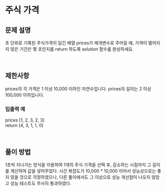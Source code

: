 # 주식 가격

## 문제 설명 
초 단위로 기록된 주식가격이 담긴 배열 prices가 매개변수로 주어질 때, 가격이 떨어지지 않은 기간은 몇 초인지를 return 하도록 solution 함수를 완성하세요.

<br>

## 제한사항
prices의 각 가격은 1 이상 10,000 이하인 자연수입니다.
prices의 길이는 2 이상 100,000 이하입니다.

### 입출력 예
prices	[1, 2, 3, 2, 3] <br>
return	[4, 3, 1, 1, 0] <br>

<br>

## 풀이 방법
1초씩 지나가는 방식을 이용하여 1개의 주식 가격을 선택 후, 감소하는 시점까지 그 길이를 계산하여 값을 넣어주었다. 시간 복잡도가 10,000 * 10,000 이어서 성능상으로는 좋지 않을 것으로 걱정하였으나, 다른 풀이에서도 그 이상으로 성능 개선점이 나오지 않았고 성능 테스트도 무사히 통과하였다. 